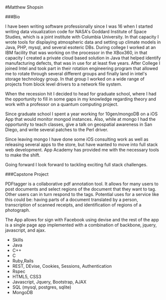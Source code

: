 #Matthew Shopsin

###Bio

I have been writing software professionally since I was 16 when I started writing data visualization code for NASA's Goddard Institute of Space Studies, which is a joint institute with Columbia University.  In that capacity I wrote tools for displaying atmospheric data and setting up climate models in Java, PHP, mysql, and several esoteric DBs.  During college I worked at an IBM facility that was working on the processor in the XBox360, in that capacity I created a private cloud based solution in Java that helped identify manufacturing defects, that was in use for at least five years.  After College I joined Intel and took part in their rotation engineering program that allowed me to rotate through several different groups and finally land in intel's storage technology group.  In that group I worked on a wide range of projects from block level drivers to a network file system.

When the recession hit I decided to head for graduate school, where I had the opportunity to fill in some gaps in my knowledge regarding theory and work with a professor on a quantum computing project.

Since graduate school I spent a year working for 10gen/mongoDB on a iOS App that would monitor mongod instances.  Also, while at mongo I had the opportunity to teach classes, give a talk on geospatial awareness in San Diego, and write several patches to the Perl driver.

Since leaving mongo I have done some iOS consulting work as well as releasing several apps to the store, but have wanted to move into full stack web development.  App Academy has provided me with the necessary tools to make the shift.

Going forward I look forward to tackling exciting full stack challenges.

###Capstone Project

PDFtagger
 is a collaborative pdf annotation tool.  It allows for many users to post documents and select regions of the document that they want to tag.  Other users can in turn respond to the tags.  Potential uses for a service like this could be: having parts of a document translated by a person, transcription of scanned receipts, and identification of regions of a photograph.

The App allows for sign with Facebook using devise and the rest of the app is a single page app implemented with a combination of backbone, jquery, javascript, and ajax.

* Skills
* Java
* C++
* C
* Ruby,Rails
* REST, DEvise, Cookies, Sessions, Authentication
* Rspec
* HTML5, CSS3
* Javascript, Jquery, Bootstrap, AJAX
* SQL (mysql, postgres, sqlite)
* MongoDB
